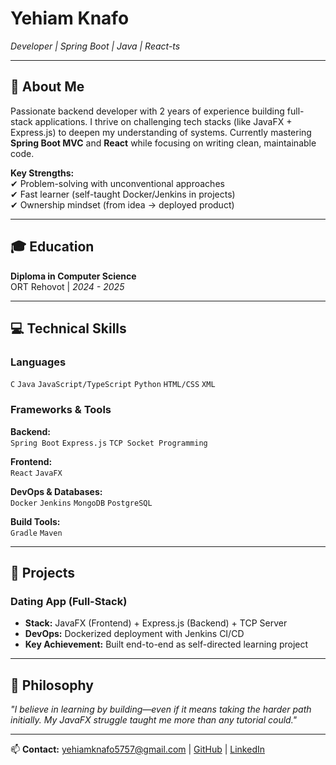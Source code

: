 # Yehiam Knafo 
*Developer | Spring Boot | Java | React-ts*  

---

## 📌 About Me  
Passionate backend developer with 2 years of experience building full-stack applications. I thrive on challenging tech stacks (like JavaFX + Express.js) to deepen my understanding of systems. Currently mastering **Spring Boot MVC** and **React** while focusing on writing clean, maintainable code.  

**Key Strengths:**  
✔ Problem-solving with unconventional approaches  
✔ Fast learner (self-taught Docker/Jenkins in projects)  
✔ Ownership mindset (from idea → deployed product)  

---

## 🎓 Education  
**Diploma in Computer Science**  
ORT Rehovot | *2024 - 2025*  

---

## 💻 Technical Skills  

### Languages  
`C` `Java` `JavaScript/TypeScript` `Python` `HTML/CSS` `XML`  

### Frameworks & Tools  
**Backend:**  
`Spring Boot` `Express.js` `TCP Socket Programming`  

**Frontend:**  
`React` `JavaFX`  

**DevOps & Databases:**  
`Docker` `Jenkins` `MongoDB` `PostgreSQL`  

**Build Tools:**  
`Gradle` `Maven`  

---

## 🚀 Projects  

### Dating App (Full-Stack)  
- **Stack:** JavaFX (Frontend) + Express.js (Backend) + TCP Server  
- **DevOps:** Dockerized deployment with Jenkins CI/CD  
- **Key Achievement:** Built end-to-end as self-directed learning project  

---

## 🌟 Philosophy  
*"I believe in learning by building—even if it means taking the harder path initially. My JavaFX struggle taught me more than any tutorial could."*  

---  
📫 **Contact:** yehiamknafo5757@gmail.com | [GitHub](https://github.com/yehiamtheone) | [LinkedIn](https://linkedin.com/)  